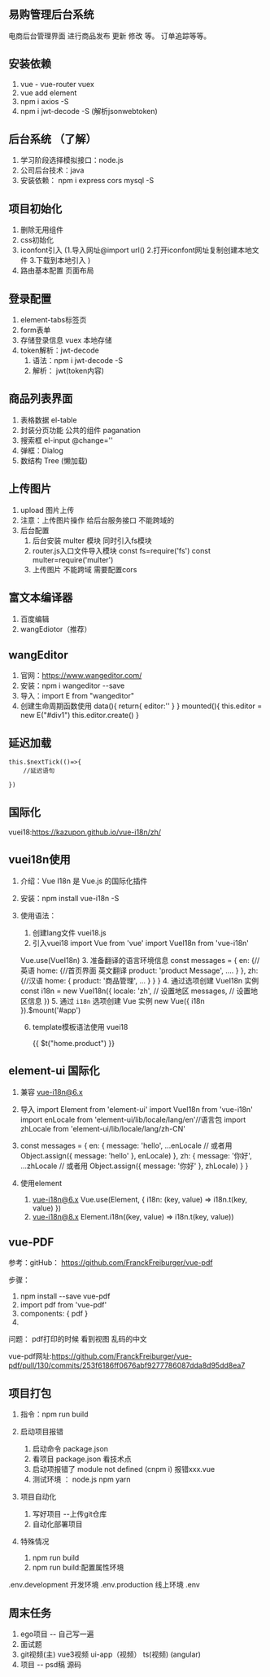 ## 易购管理后台系统
电商后台管理界面  进行商品发布 更新 修改 等。 订单追踪等等。 

## 安装依赖
1. vue - vue-router vuex 
2. vue add element 
3. npm i axios -S 
4. npm i jwt-decode -S (解析jsonwebtoken)



## 后台系统 （了解）
1. 学习阶段选择模拟接口：node.js 
2. 公司后台技术：java  
3. 安装依赖：
    npm i express cors mysql -S 


## 项目初始化
1. 删除无用组件
2. css初始化
3. iconfont引入  (1.导入网址@import url() 2.打开iconfont网址复制创建本地文件 3.下载到本地引入 )
4. 路由基本配置 页面布局 

## 登录配置
1. element-tabs标签页
2. form表单 
3. 存储登录信息 vuex 本地存储 
4. token解析：jwt-decode   
   1. 语法：npm i jwt-decode -S 
   2. 解析： jwt(token内容)


## 商品列表界面
1. 表格数据 el-table
2. 封装分页功能 公共的组件 paganation 
3. 搜索框 el-input @change=''
4. 弹框：Dialog 
5. 数结构 Tree (懒加载)



## 上传图片
1. upload 图片上传
2. 注意：上传图片操作 给后台服务接口 不能跨域的 
3. 后台配置
   1. 后台安装 multer 模块   同时引入fs模块
   2. router.js入口文件导入模块
       const fs=require('fs')
        const multer=require('multer')
   3. 上传图片 不能跨域  需要配置cors 


## 富文本编译器
1. 百度编辑 
2. wangEdiotor（推荐）

## wangEditor 
1. 官网：https://www.wangeditor.com/
2.  安装：npm i wangeditor --save
3.  导入：import E from "wangeditor"
4.  创建生命周期函数使用
     data(){
        return{
            editor:''
        }
    }
    mounted(){
        this.editor = new E("#div1")
        this.editor.create()
    } 


## 延迟加载
    this.$nextTick(()=>{
        //延迟语句
        
    })


## 国际化
vuei18:https://kazupon.github.io/vue-i18n/zh/

## vuei18n使用
1. 介绍：Vue I18n 是 Vue.js 的国际化插件
2. 安装：npm install vue-i18n -S
3. 使用语法：
   1. 创建lang文件  vuei18.js 
   2. 引入vuei18 
     import Vue from 'vue'
     import VueI18n from 'vue-i18n'
   
     Vue.use(VueI18n)
    3. 准备翻译的语言环境信息
       const messages = {
            en: {//英语
                home: {//首页界面 英文翻译
                    product: 'product Message',
                    ....
                }
            },
            zh: {//汉语
                home: {
                    product: '商品管理',
                    ...
                }
            }
        }
    4. 通过选项创建 VueI18n 实例
       const i18n = new VueI18n({
            locale: 'zh', // 设置地区
            messages, // 设置地区信息
        })
    5.  通过 `i18n` 选项创建 Vue 实例
        new Vue({ i18n }).$mount('#app')

    6. template模板语法使用 vuei18 
       <p>{{ $t("home.product") }}</p>

## element-ui 国际化
1. 兼容 vue-i18n@6.x
2. 导入
        import Element from 'element-ui'
        import VueI18n from 'vue-i18n'
        import enLocale from 'element-ui/lib/locale/lang/en'//语言包
        import zhLocale from 'element-ui/lib/locale/lang/zh-CN'

3. const messages = {
    en: {
        message: 'hello',
        ...enLocale // 或者用 Object.assign({ message: 'hello' }, enLocale)
    },
    zh: {
        message: '你好',
        ...zhLocale // 或者用 Object.assign({ message: '你好' }, zhLocale)
    }
    }
4. 使用element 
    1. vue-i18n@6.x 
        Vue.use(Element, {
            i18n: (key, value) => i18n.t(key, value)
        })
    2. vue-i18n@8.x 
        Element.i18n((key, value) => i18n.t(key, value))

    
## vue-PDF
参考：gitHub： https://github.com/FranckFreiburger/vue-pdf

步骤：
1. npm install --save vue-pdf
2. import pdf from 'vue-pdf'
3.  components: {
    pdf
  }
4.  <pdf src="./static/relativity.pdf"></pdf>


问题：
    pdf打印的时候 看到视图  乱码的中文

vue-pdf网址:https://github.com/FranckFreiburger/vue-pdf/pull/130/commits/253f6186ff0676abf9277786087dda8d95dd8ea7


## 项目打包
1. 指令：npm run build 
2. 启动项目报错
   1. 启动命令  package.json
   2. 看项目 package.json 看技术点 
   3. 启动项报错了  module not defined (cnpm i) 
       报错xxx.vue
    4. 测试环境 ： node.js  npm yarn 


3. 项目自动化
   1. 写好项目 --上传git仓库 
   2. 自动化部署项目 

4. 特殊情况 
   1. npm run build 
   2. npm run build:配置属性环境

.env.development  开发环境
.env.production  线上环境
.env



## 周末任务
1. ego项目 -- 自己写一遍 
2. 面试题 
3. git视频(主)  vue3视频  ui-app（视频） ts(视频) (angular) 
4. 项目 -- psd稿  源码 
    
